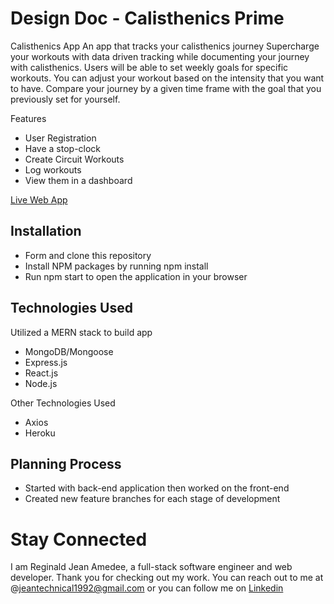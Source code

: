 # Design Doc - Calisthenics Prime

Calisthenics App
An app that tracks your calisthenics journey 
Supercharge your workouts with data driven tracking while documenting your journey with calisthenics. Users will be able to set weekly goals for specific workouts. You can adjust your workout based on the intensity that you want to have. Compare your journey by a given time frame with the goal that you previously set for yourself.

Features
* User Registration
* Have a stop-clock 
* Create Circuit Workouts
* Log workouts 
* View them in a dashboard

[Live Web App](https://shielded-citadel-69871.herokuapp.com/)

## Installation
* Form and clone this repository
* Install NPM packages by running npm install
* Run npm start to open the application in your browser

## Technologies Used 

Utilized a MERN stack to build app
* MongoDB/Mongoose
* Express.js
* React.js
* Node.js

Other Technologies Used
* Axios
* Heroku

## Planning Process
* Started with back-end application then worked on the front-end
* Created new feature branches for each stage of development

# Stay Connected
I am Reginald Jean Amedee, a full-stack software engineer and web developer. Thank you for checking out my work. You can reach out to me at @jeantechnical1992@gmail.com or you can follow me on [Linkedin](https://www.linkedin.com/in/reginaldamedee/)




